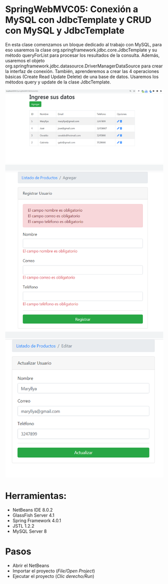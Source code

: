 # SpringWebMVC05: Conexión a MySQL con JdbcTemplate y CRUD con MySQL y JdbcTemplate

En esta clase comenzamos un bloque dedicado al trabajo con MySQL, para eso usaremos la clase org.springframework.jdbc.core.JdbcTemplate y su método queryForList para procesar los resultados de la consulta.
Además, usaremos el objeto org.springframework.jdbc.datasource.DriverManagerDataSource para crear la interfaz de conexión.
También, aprenderemos a crear las 4 operaciones básicas (Create Read Update Delete) de una base de datos.
Usaremos los métodos query y update de la clase JdbcTemplate.



![](https://raw.githubusercontent.com/ctec105/SpringWebMVC06/master/image01.png)
![](https://raw.githubusercontent.com/ctec105/SpringWebMVC06/master/image02.png)
![](https://raw.githubusercontent.com/ctec105/SpringWebMVC06/master/image03.png)

# Herramientas:
- NetBeans IDE 8.0.2
- GlassFish Server 4.1
- Spring Framework 4.0.1
- JSTL 1.2.2
- MySQL Server 8

# Pasos
- Abrir el NetBeans
- Importar el proyecto (*File/Open Project*)
- Ejecutar el proyecto (*Clic derecho/Run*)
